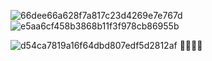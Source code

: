 ![66dee66a628f7a817c23d4269e7e767d](https://user-images.githubusercontent.com/69024184/148629481-97a6b210-be16-475e-94fa-495c896e3509.png)
![e5aa6cf458b3868b11f3f978cb86955b](https://user-images.githubusercontent.com/69024184/148629488-78eab42c-e25c-4490-a9dc-cdf92785c579.png)

![d54ca7819a16f64dbd807edf5d2812af](https://user-images.githubusercontent.com/69024184/148629496-aef3e89e-4ff6-492f-af4d-0bb0c668277d.png)
👏👏👏👏
